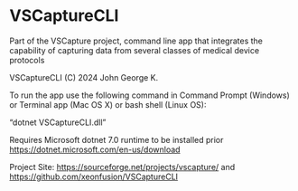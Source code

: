 # VSCaptureCLI
Part of the VSCapture project, command line app that integrates the capability of capturing data from several classes of medical device protocols

VSCaptureCLI (C) 2024 John George K.

To run the app use the following command in Command Prompt (Windows) or Terminal app (Mac OS X) or bash shell (Linux OS):

“dotnet VSCaptureCLI.dll”

Requires Microsoft dotnet 7.0 runtime to be installed prior https://dotnet.microsoft.com/en-us/download 

Project Site: https://sourceforge.net/projects/vscapture/ and https://github.com/xeonfusion/VSCaptureCLI
